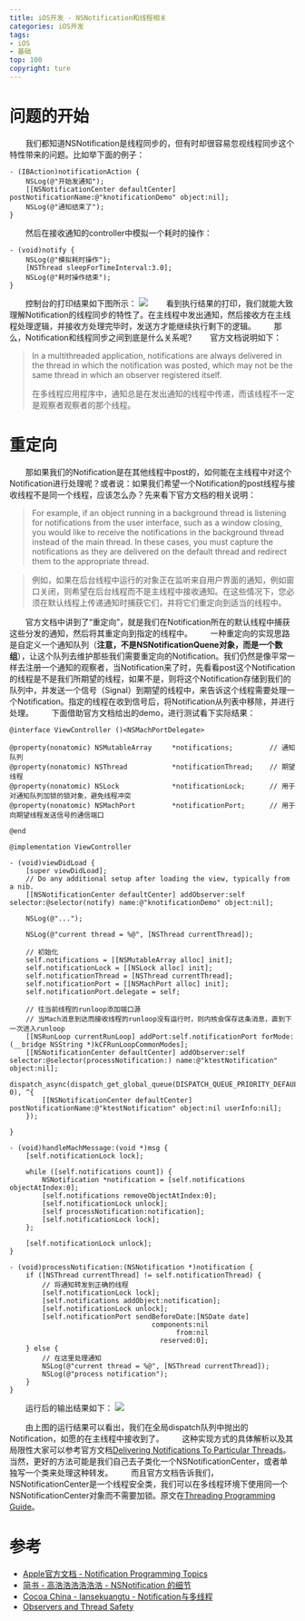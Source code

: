 ```yaml
---
title: iOS开发 - NSNotification和线程相关
categories: iOS开发
tags:
- iOS
- 基础
top: 100
copyright: ture
---
```


# 问题的开始
&emsp;&emsp;我们都知道NSNotification是线程同步的，但有时却很容易忽视线程同步这个特性带来的问题。比如举下面的例子：<!-- more -->
```
- (IBAction)notificationAction {
    NSLog(@"开始发通知");
    [[NSNotificationCenter defaultCenter] postNotificationName:@"knotificationDemo" object:nil];
    NSLog(@"通知结束了");
}
```
&emsp;&emsp;然后在接收通知的controller中模拟一个耗时的操作：
```
- (void)notify {
    NSLog(@"模拟耗时操作");
    [NSThread sleepForTimeInterval:3.0];
    NSLog(@"耗时操作结束");
}
```

&emsp;&emsp;控制台的打印结果如下图所示：
![](http://pz1livcqe.bkt.clouddn.com/006tNc79gy1fzoh957aghj30fi03ldgz.jpg)
&emsp;&emsp;看到执行结果的打印，我们就能大致理解Notification的线程同步的特性了。在主线程中发出通知，然后接收方在主线程处理逻辑，并接收方处理完毕时，发送方才能继续执行剩下的逻辑。
&emsp;&emsp;那么，Notification和线程同步之间到底是什么关系呢?
&emsp;&emsp;官方文档说明如下：
> In a multithreaded application, notifications are always delivered in the thread in which the notification was posted, which may not be the same thread in which an observer registered itself.
> 
> 在多线程应用程序中，通知总是在发出通知的线程中传递，而该线程不一定是观察者观察者的那个线程。

# 重定向
&emsp;&emsp;那如果我们的Notification是在其他线程中post的，如何能在主线程中对这个Notification进行处理呢？或者说：如果我们希望一个Notification的post线程与接收线程不是同一个线程，应该怎么办？先来看下官方文档的相关说明：
> For example, if an object running in a background thread is listening for notifications from the user interface, such as a window closing, you would like to receive the notifications in the background thread instead of the main thread. In these cases, you must capture the notifications as they are delivered on the default thread and redirect them to the appropriate thread.

> 例如，如果在后台线程中运行的对象正在监听来自用户界面的通知，例如窗口关闭，则希望在后台线程而不是主线程中接收通知。在这些情况下，您必须在默认线程上传递通知时捕获它们，并将它们重定向到适当的线程中。

&emsp;&emsp;官方文档中讲到了“重定向”，就是我们在Notification所在的默认线程中捕获这些分发的通知，然后将其重定向到指定的线程中。
&emsp;&emsp;一种重定向的实现思路是自定义一个通知队列（**注意，不是NSNotificationQuene对象，而是一个数组**），让这个队列去维护那些我们需要重定向的Notification。我们仍然是像平常一样去注册一个通知的观察者，当Notification来了时，先看看post这个Notification的线程是不是我们所期望的线程，如果不是，则将这个Notification存储到我们的队列中，并发送一个信号（Signal）到期望的线程中，来告诉这个线程需要处理一个Notification。指定的线程在收到信号后，将Notification从列表中移除，并进行处理。
&emsp;&emsp;下面借助官方文档给出的demo，进行测试看下实际结果：
```
@interface ViewController ()<NSMachPortDelegate>

@property(nonatomic) NSMutableArray     *notifications;         // 通知队列
@property(nonatomic) NSThread           *notificationThread;    // 期望线程
@property(nonatomic) NSLock             *notificationLock;      // 用于对通知队列加锁的锁对象，避免线程冲突
@property(nonatomic) NSMachPort         *notificationPort;      // 用于向期望线程发送信号的通信端口

@end

@implementation ViewController

- (void)viewDidLoad {
    [super viewDidLoad];
    // Do any additional setup after loading the view, typically from a nib.
    [[NSNotificationCenter defaultCenter] addObserver:self selector:@selector(notify) name:@"knotificationDemo" object:nil];
    
    NSLog(@"...");
    
    NSLog(@"current thread = %@", [NSThread currentThread]);
    
    // 初始化
    self.notifications = [[NSMutableArray alloc] init];
    self.notificationLock = [[NSLock alloc] init];
    self.notificationThread = [NSThread currentThread];
    self.notificationPort = [[NSMachPort alloc] init];
    self.notificationPort.delegate = self;
    
    // 往当前线程的runloop添加端口源
    // 当Mach消息到达而接收线程的runloop没有运行时，则内核会保存这条消息，直到下一次进入runloop
    [[NSRunLoop currentRunLoop] addPort:self.notificationPort forMode:(__bridge NSString *)kCFRunLoopCommonModes];
    [[NSNotificationCenter defaultCenter] addObserver:self selector:@selector(processNotification:) name:@"ktestNotification" object:nil];
    dispatch_async(dispatch_get_global_queue(DISPATCH_QUEUE_PRIORITY_DEFAULT, 0), ^{
        [[NSNotificationCenter defaultCenter] postNotificationName:@"ktestNotification" object:nil userInfo:nil];
    });
    
}

- (void)handleMachMessage:(void *)msg {
    [self.notificationLock lock];
    
    while ([self.notifications count]) {
        NSNotification *notification = [self.notifications objectAtIndex:0];
        [self.notifications removeObjectAtIndex:0];
        [self.notificationLock unlock];
        [self processNotification:notification];
        [self.notificationLock lock];
    };
    
    [self.notificationLock unlock];
}

- (void)processNotification:(NSNotification *)notification {
    if ([NSThread currentThread] != self.notificationThread) {
        // 将通知转发到正确的线程
        [self.notificationLock lock];
        [self.notifications addObject:notification];
        [self.notificationLock unlock];
        [self.notificationPort sendBeforeDate:[NSDate date]
                                   components:nil
                                         from:nil
                                     reserved:0];
    } else {
        // 在这里处理通知
        NSLog(@"current thread = %@", [NSThread currentThread]);
        NSLog(@"process notification");
    }
}
```

&emsp;&emsp;运行后的输出结果如下：
![](http://pz1livcqe.bkt.clouddn.com/006tNc79gy1fzop4fxlmwj30ip03sjsk.jpg)

&emsp;&emsp;由上图的运行结果可以看出，我们在全局dispatch队列中抛出的Notification，如愿的在主线程中接收到了。
&emsp;&emsp;这种实现方式的具体解析以及其局限性大家可以参考官方文档[Delivering Notifications To Particular Threads](https://developer.apple.com/library/archive/documentation/Cocoa/Conceptual/Notifications/Articles/Threading.html#//apple_ref/doc/uid/20001289-CEGJFDFG)。当然，更好的方法可能是我们自己去子类化一个NSNotificationCenter，或者单独写一个类来处理这种转发。
&emsp;&emsp;而且官方文档告诉我们，NSNotificationCenter是一个线程安全类，我们可以在多线程环境下使用同一个NSNotificationCenter对象而不需要加锁。原文在[Threading Programming Guide](https://developer.apple.com/library/archive/documentation/Cocoa/Conceptual/Multithreading/ThreadSafetySummary/ThreadSafetySummary.html)。

# 参考
- [Apple官方文档 - Notification Programming Topics](https://developer.apple.com/library/archive/documentation/Cocoa/Conceptual/Notifications/Articles/Notifications.html)
- [简书 - 高浩浩浩浩浩浩 - NSNotification 的细节](https://www.jianshu.com/p/4f47a8f07f0e)
- [Cocoa China - lansekuangtu - Notification与多线程](http://www.cocoachina.com/ios/20150316/11335.html)
- [Observers and Thread Safety](http://inessential.com/2013/12/20/observers_and_thread_safety)